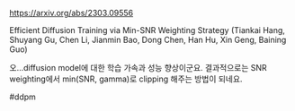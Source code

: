 https://arxiv.org/abs/2303.09556

Efficient Diffusion Training via Min-SNR Weighting Strategy (Tiankai Hang, Shuyang Gu, Chen Li, Jianmin Bao, Dong Chen, Han Hu, Xin Geng, Baining Guo)

오...diffusion model에 대한 학습 가속과 성능 향상이군요. 결과적으로는 SNR weighting에서 min(SNR, gamma)로 clipping 해주는 방법이 되네요.

#ddpm 